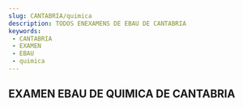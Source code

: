 ```yaml
---
slug: CANTABRIA/quimica
description: TODOS ENEXAMENS DE EBAU DE CANTABRIA
keywords:
 - CANTABRIA
 - EXAMEN
 - EBAU
 - quimica
---
```

## EXAMEN EBAU DE QUIMICA DE CANTABRIA
